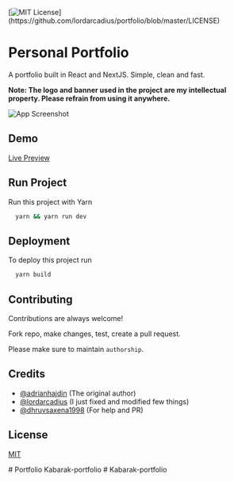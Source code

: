 
[![MIT License](https://img.shields.io/apm/l/atomic-design-ui.svg?)](https://github.com/lordarcadius/portfolio/blob/master/LICENSE)

  
# Personal Portfolio

A portfolio built in React and NextJS. Simple, clean and fast.

**Note: The logo and banner used in the project are my intellectual property. Please refrain from using it anywhere.**



![App Screenshot](https://i.ibb.co/jRRNMkH/Screenshot-from-2021-10-27-18-45-14.png)

  
## Demo

[Live Preview](https://www.vipuljha.com)

## Run Project 

Run this project with Yarn

```bash 
  yarn && yarn run dev
```
    
## Deployment

To deploy this project run

```bash
  yarn build
```

  
## Contributing

Contributions are always welcome!

Fork repo, make changes, test, create a pull request.

Please make sure to maintain `authorship`.

  
## Credits

- [@adrianhajdin](https://github.com/adrianhajdin) (The original author)
- [@lordarcadius](https://github.com/lordarcadius) (I just fixed and modified few things)
- [@dhruvsaxena1998](https://github.com/dhruvsaxena1998) (For help and PR)

  
## License

[MIT](https://github.com/lordarcadius/portfolio/blob/master/LICENSE)

  
#   P o r t f o l i o  
 K a b a r a k - p o r t f o l i o  
 #   K a b a r a k - p o r t f o l i o  
 